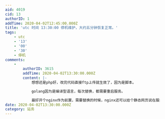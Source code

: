 ```yaml
---
aid: 4019
cid: 13
authorID: 1
addTime: 2020-04-02T12:45:00.000Z
title: 'utc 时间 13:30:00 停机维护，大约五分钟恢复正常。'
tags:
    - utc
    - '13'
    - '00'
    - '30'
    - 停机
comments:
    -
        authorID: 3615
        addTime: 2020-04-02T13:30:00.000Z
        content: |-
            想想还是php好，改完代码直接ftp上传就生效了，因为是脚本。

            golang因为是编译型语言，每次替换，都需要重启服务。

            最好开个nginx作为前置，需要替换的时候，nginx还可以给个静态网页说在服务器升级，而不是521报错
date: 2020-04-02T13:30:00.000Z
category: 站务
---
```



